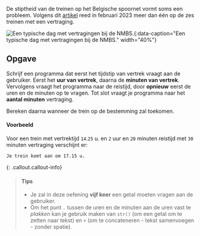 De stiptheid van de treinen op het Belgische spoornet vormt soms een probleem. Volgens dit <a href="https://www.vrt.be/vrtnws/nl/2023/03/08/stiptheid-treinen-februari/" target="_blank">artikel</a> reed in februari 2023 meer dan één op de zes treinen met een vertraging.

![Een typische dag met vertragingen bij de NMBS.](media/treinvertraging.jpg "Een typische dag met vertragingen bij de NMBS."){:data-caption="Een typische dag met vertragingen bij de NMBS." width="40%"}

## Opgave
Schrijf een programma dat eerst het tijdstip van vertrek vraagt aan de gebruiker. Eerst het **uur van vertrek**, daarna de **minuten van vertrek**.
Vervolgens vraagt het programma naar de reistijd, door **opnieuw** eerst de uren en de minuten op te vragen. Tot slot vraagt je programma naar het **aantal minuten** vertraging.

Bereken daarna wanneer de trein op de bestemming zal toekomen.

#### Voorbeeld
Voor een trein met vertrektijd `14`.`25` u. en `2` uur en `20` minuten reistijd met `30` minuten vertraging verschijnt er:

```
Je trein komt aan om 17.15 u.
```

{: .callout.callout-info}
> #### Tips
> - Je zal in deze oefening **vijf keer** een getal moeten vragen aan de gebruiker.
> - Om het punt `.` tussen de uren en de minuten aan de uren vast te *plakken* kan je gebruik maken van `str()` (om een getal om te zetten naar tekst) en `+` (om te concateneren - tekst samenvoegen - zonder spatie).